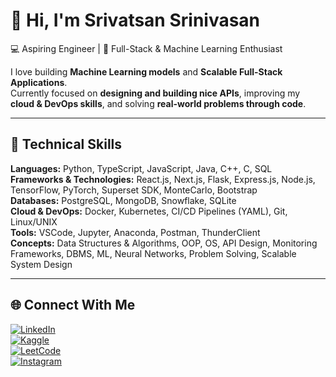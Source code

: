 # 👋 Hi, I'm Srivatsan Srinivasan  

💻 Aspiring Engineer | 🚀 Full-Stack & Machine Learning Enthusiast  

I love building **Machine Learning models** and **Scalable Full-Stack Applications**.  
Currently focused on **designing and building nice APIs**, improving my **cloud & DevOps skills**, and solving **real-world problems through code**.  

---

## 🔧 Technical Skills  

**Languages:** Python, TypeScript, JavaScript, Java, C++, C, SQL  
**Frameworks & Technologies:** React.js, Next.js, Flask, Express.js, Node.js, TensorFlow, PyTorch, Superset SDK, MonteCarlo, Bootstrap  
**Databases:** PostgreSQL, MongoDB, Snowflake, SQLite  
**Cloud & DevOps:** Docker, Kubernetes, CI/CD Pipelines (YAML), Git, Linux/UNIX  
**Tools:** VSCode, Jupyter, Anaconda, Postman, ThunderClient  
**Concepts:** Data Structures & Algorithms, OOP, OS, API Design, Monitoring Frameworks, DBMS, ML, Neural Networks, Problem Solving, Scalable System Design  

---

## 🌐 Connect With Me  

[![LinkedIn](https://img.shields.io/badge/LinkedIn-0A66C2?style=for-the-badge&logo=linkedin&logoColor=white)](https://linkedin.com/in/srivatsan-srinivasan03)  
[![Kaggle](https://img.shields.io/badge/Kaggle-20BEFF?style=for-the-badge&logo=kaggle&logoColor=white)](https://kaggle.com/srivatsan03)  
[![LeetCode](https://img.shields.io/badge/LeetCode-FFA116?style=for-the-badge&logo=leetcode&logoColor=white)](https://www.leetcode.com/srivatsan0611)  
[![Instagram](https://img.shields.io/badge/Instagram-E4405F?style=for-the-badge&logo=instagram&logoColor=white)](https://instagram.com/srivatsan._srinivasan)  

